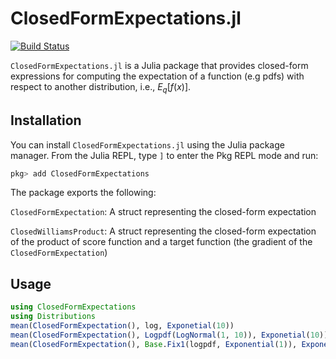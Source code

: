 # ClosedFormExpectations.jl

[![Build Status](https://github.com/biaslab/ClosedFormExpectations.jl/actions/workflows/CI.yml/badge.svg?branch=main)](https://github.com/biaslab/ClosedFormExpectations.jl/actions/workflows/CI.yml?query=branch%3Amain)

`ClosedFormExpectations.jl` is a Julia package that provides closed-form expressions for computing the expectation of a function (e.g pdfs) with respect to another distribution, i.e., $E_q[f(x)].$

## Installation

You can install `ClosedFormExpectations.jl` using the Julia package manager. From the Julia REPL, type `]` to enter the Pkg REPL mode and run:

```julia
pkg> add ClosedFormExpectations
```

The package exports the following:

`ClosedFormExpectation`: A struct representing the closed-form expectation

`ClosedWilliamsProduct`: A struct representing the closed-form expectation of the product of score function and a target function (the gradient of the `ClosedFormExpectation`)

## Usage

```julia
using ClosedFormExpectations
using Distributions
mean(ClosedFormExpectation(), log, Exponetial(10))
mean(ClosedFormExpectation(), Logpdf(LogNormal(1, 10)), Exponetial(10))
mean(ClosedFormExpectation(), Base.Fix1(logpdf, Exponential(1)), Exponential(10))
```
